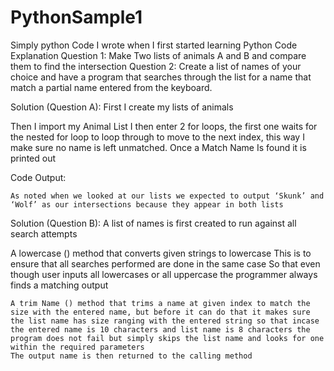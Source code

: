 # PythonSample1
Simply python Code I wrote when I first started learning Python
Code Explanation
Question 1:
Make Two lists of animals A and B and compare them to find the intersection
Question 2:
Create a list of names of your choice and have a program that searches through the list for a name that match a partial name entered from the keyboard.

Solution (Question A):
	First I create my lists of animals
 

  Then I import my Animal List 
	I then enter 2 for loops, the first one waits for the nested for loop to loop through to move to the next index, this way I make sure no name is left unmatched.
	Once a Match Name Is found it is printed out

 
Code Output:
 
	As noted when we looked at our lists we expected to output ‘Skunk’ and ‘Wolf’ as our intersections because they appear in both lists

Solution (Question B):
	A list of names is first created to run against all search attempts
 

 A lowercase () method that converts given strings to lowercase
	This is to ensure that all searches performed are done in the same case
	So that even though user inputs all lowercases or all uppercase the programmer always finds a matching output
 
	A trim Name () method that trims a name at given index to match the size with the entered name, but before it can do that it makes sure the list name has size ranging with the entered string so that incase the entered name is 10 characters and list name is 8 characters the program does not fail but simply skips the list name and looks for one within the required parameters
	The output name is then returned to the calling method
 
 

